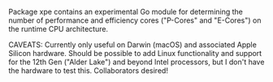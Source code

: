 Package xpe contains an experimental Go module for determining the number of
performance and efficiency cores ("P-Cores" and "E-Cores") on the runtime CPU
architecture.

CAVEATS: Currently only useful on Darwin (macOS) and associated Apple Silicon
hardware. Should be possible to add Linux functionality and support for the 12th
Gen ("Alder Lake") and beyond Intel processors, but I don't have the hardware to
test this. Collaborators desired!
